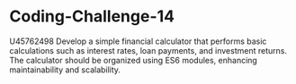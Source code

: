 # Coding-Challenge-14
U45762498 Develop a simple financial calculator that performs basic calculations such as interest rates, loan payments, and investment returns. The calculator should be organized using ES6 modules, enhancing maintainability and scalability.
